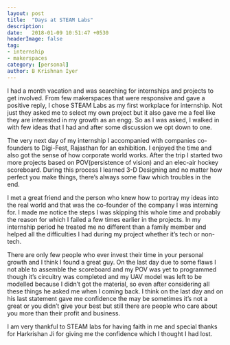```yaml
---
layout: post
title:  "Days at STEAM Labs"
description:
date:   2018-01-09 10:51:47 +0530
headerImage: false
tag:
- internship
- makerspaces
category: [personal]
author: B Krishnan Iyer
---
```

I had a month vacation and was searching for internships and projects to get involved. From few makerspaces that were responsive and
gave a positive reply, I chose STEAM Labs as my first workplace for internship. Not just they asked me to select my own project but it
also gave me a feel like they are interested in my growth as an engg. So as I was asked, I walked in with few ideas that I had and after
some discussion we opt down to one.

The very next day of my internship I accompanied with companies co-founders to Digi-Fest, Rajasthan for an exhibition. I enjoyed the
time and also got the sense of how corporate world works. After the trip I started two more projects based on POV(persistence of vision) and an elec-air hockey scoreboard. During this process I learned 3-D Designing and no matter how perfect you make things, there’s always some flaw which troubles in the end.

I met a great friend and the person who knew how to portray my ideas into the real world and that was the co-founder of the company I was
interning for. I made me notice the steps I was skipping this whole time and probably the reason for which I failed a few times earlier
in the projects. In my internship period he treated me no different than a family member and helped all the difficulties I had during my project whether it’s tech or non-tech.

There are only few people who ever invest their time in your personal growth and I think I found a great guy. On the last day due to some
flaws I not able to assemble the scoreboard and my POV was yet to programmed though it’s circuitry was completed and my UAV model was
left to be modelled because I didn’t got the material, so even after considering all these things he asked me when I coming back. I think
on the last day and on his last statement gave me confidence the may be sometimes it’s not a great or you didn’t give your best but still
there are people who care about you more than their profit and business.

I am very thankful to STEAM labs for having faith in me and special thanks for Harkrishan Ji for giving me the confidence which I thought
I had lost.
